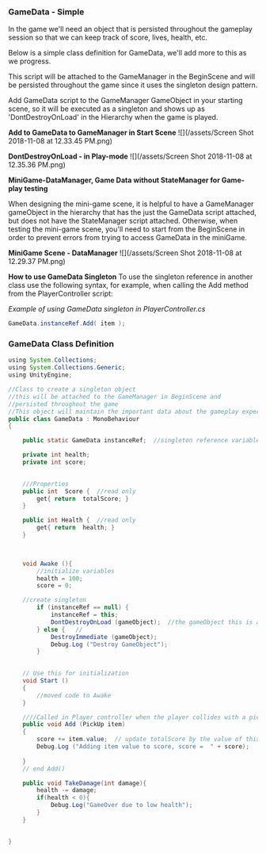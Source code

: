 ### GameData - Simple

In the game we'll need an object that is persisted throughout the gameplay session so that we can keep track of score, lives, health, etc.

Below is a simple class definition for GameData, we'll add more to this as we progress.

This script will be attached to the GameManager in the BeginScene and will be persisted throughout the game since it uses the singleton design pattern.

Add GameData script to the GameManager GameObject in your starting scene, so it will be executed as a singleton and shows up as 'DontDestroyOnLoad' in the Hierarchy when the game is played.

**Add to GameData to GameManager in Start Scene**
![](/assets/Screen Shot 2018-11-08 at 12.33.45 PM.png)

**DontDestroyOnLoad - in Play-mode**
![](/assets/Screen Shot 2018-11-08 at 12.35.36 PM.png)

**MiniGame-DataManager, Game Data without StateManager for Game-play testing**

When designing the mini-game scene, it is helpful to have a GameManager gameObject in the hierarchy that has the just the GameData script attached, but does not have the StateManager script attached. Otherwise, when testing the mini-game scene, you'll need to start from the BeginScene in order to prevent errors from trying to access GameData in the miniGame.

**MiniGame Scene - DataManager**
![](/assets/Screen Shot 2018-11-08 at 12.29.37 PM.png)

**How to use GameData Singleton**
To use the singleton reference in another class use the following syntax, for example, when calling the Add method from the PlayerController script:

_Example of using GameData singleton in PlayerController.cs_
```java
GameData.instanceRef.Add( item );
```


### GameData Class Definition

```java
using System.Collections;
using System.Collections.Generic;
using UnityEngine;

//Class to create a singleton object
//this will be attached to the GameManager in BeginScene and
//persisted throughout the game
//This object will maintain the important data about the gameplay experience
public class GameData : MonoBehaviour
{

    public static GameData instanceRef;  //singleton reference variable

    private int health;
    private int score;
    

    ///Properties
    public int  Score {  //read only
        get{ return  totalScore; }
    }

    public int Health {  //read only
        get{ return  health; }
    }

    

    void Awake (){
        //initialize variables
        health = 100;
        score = 0;     

    //create singleton
        if (instanceRef == null) {
            instanceRef = this;
            DontDestroyOnLoad (gameObject);  //the gameObject this is attached to 
        } else {   //
            DestroyImmediate (gameObject);   
            Debug.Log ("Destroy GameObject");
        }

       
    // Use this for initialization
    void Start ()
    {
        //moved code to Awake
    }

    ////Called in Player controller when the player collides with a pickup    
    public void Add (PickUp item)
    {
        score += item.value;  // update totalScore by the value of this current item
        Debug.Log ("Adding item value to score, score =  " + score);
   
    }
    // end Add()

    public void TakeDamage(int damage){
        health -= damage;
        if(health < 0){
            Debug.Log("GameOver due to low health");
        }
    }
   

}
```



